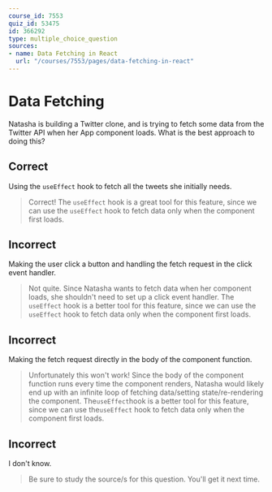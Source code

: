 ```yaml
---
course_id: 7553
quiz_id: 53475
id: 366292
type: multiple_choice_question
sources:
- name: Data Fetching in React
  url: "/courses/7553/pages/data-fetching-in-react"
---
```


# Data Fetching

Natasha is building a Twitter clone, and is trying to fetch some data from the
Twitter API when her App component loads. What is the best approach to doing
this?

## Correct

Using the `useEffect` hook to fetch all the tweets she initially needs.

> Correct! The `useEffect` hook is a great tool for this feature, since we can use
> the `useEffect` hook to fetch data only when the component first loads.

## Incorrect

Making the user click a button and handling the fetch request in the click event
handler.

> Not quite. Since Natasha wants to fetch data when her component loads, she
> shouldn't need to set up a click event handler. The `useEffect` hook is a better
> tool for this feature, since we can use the `useEffect` hook to fetch data only
> when the component first loads.

## Incorrect

Making the fetch request directly in the body of the component function.

> Unfortunately this won't work! Since the body of the component function runs
> every time the component renders, Natasha would likely end up with an infinite
> loop of fetching data/setting state/re-rendering the component.
> The`useEffect`hook is a better tool for this feature, since we can use
> the`useEffect` hook to fetch data only when the component first loads.

## Incorrect

I don't know.

> Be sure to study the source/s for this question. You'll get it next time.
